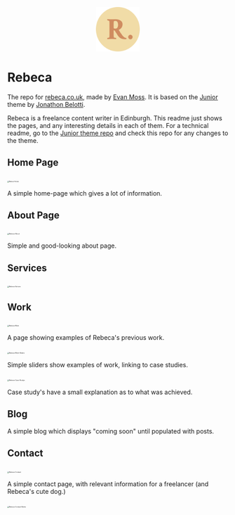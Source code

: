 <p align="center">
  <img src="images/logos/logo.png"/ style = "width: 20%;">
</p>


# Rebeca
The repo for [rebeca.co.uk](https://www.rebeca.co.uk), made by [Evan Moss](https://GitHub.com/Evan-Moss). It is based on the [Junior](https://github.com/thundergolfer/junior-theme) theme by [Jonathon Belotti](https://github.com/thundergolfer). 

Rebeca is a freelance content writer in Edinburgh. This readme just shows the pages, and any interesting details in each of them. For a technical readme, go to the [Junior theme repo](https://github.com/thundergolfer/junior-theme) and check this repo for any changes to the theme.

## Home Page

<img src="/Users/evan/Documents/websites/rebecawriter.github.io/mockups/Rebca-Home.png" alt="Rebca-Home" style="zoom: 25%;" />



A simple home-page which gives a lot of information.

## About Page

<img src="/Users/evan/Documents/websites/rebecawriter.github.io/mockups/Rebeca-About.png" alt="Rebeca-About" style="zoom: 25%;" />

Simple and good-looking about page.

## Services

<img src="/Users/evan/Documents/websites/rebecawriter.github.io/mockups/Rebeca-Services.png" alt="Rebeca-Serives" style="zoom: 25%;" />

## Work

<img src="/Users/evan/Documents/websites/rebecawriter.github.io/mockups/Rebeca-Work.png" alt="Rebeca-Work" style="zoom: 25%;" />

A page showing examples of Rebeca's previous work.

<img src="/Users/evan/Documents/websites/rebecawriter.github.io/mockups/Rebeca-Work-Sliders.png" alt="Rebeca-Work-Sliders" style="zoom: 25%;" />

Simple sliders show examples of work, linking to case studies.

<img src="/Users/evan/Documents/websites/rebecawriter.github.io/mockups/Rebeca-Case-Studys.png" alt="Rebeca-Case-Studys" style="zoom: 25%;" />

Case study's have a small explanation as to what was achieved.

## Blog

A simple blog which displays "coming soon" until populated with posts.

## Contact

<img src="/Users/evan/Documents/websites/rebecawriter.github.io/mockups/Rebeca-Contact.png" alt="Rebeca-Contact" style="zoom:25%;" />

A simple contact page, with relevant information for a freelancer (and Rebeca's cute dog.)

<img src="/Users/evan/Documents/websites/rebecawriter.github.io/mockups/Rebeca-Contact-Bertie.png" alt="Rebeca-Contact-Bertie" style="zoom:25%;" />

